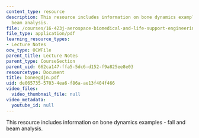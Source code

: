 ```yaml
---
content_type: resource
description: This resource includes information on bone dynamics examples - fall and
  beam analysis.
file: /courses/16-423j-aerospace-biomedical-and-life-support-engineering-spring-2006/de06573557034ea6f86aae13f404f466_boneegdjn.pdf
file_type: application/pdf
learning_resource_types:
- Lecture Notes
ocw_type: OCWFile
parent_title: Lecture Notes
parent_type: CourseSection
parent_uid: 662ca147-ffa5-5dc6-d152-f9a825ee8e03
resourcetype: Document
title: boneegdjn.pdf
uid: de065735-5703-4ea6-f86a-ae13f404f466
video_files:
  video_thumbnail_file: null
video_metadata:
  youtube_id: null
---
```

This resource includes information on bone dynamics examples - fall and beam analysis.